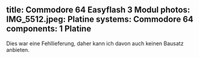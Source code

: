 title: Commodore 64 Easyflash 3 Modul
photos:
    IMG_5512.jpeg: Platine
systems:
    Commodore 64
components:
    1 Platine
---
Dies war eine Fehllieferung, daher kann ich davon auch keinen Bausatz anbieten.

